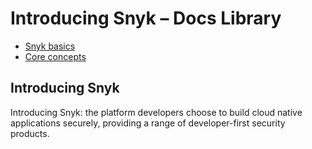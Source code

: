 # Introducing Snyk – Docs Library

* [ Snyk basics](https://github.com/snyk/user-docs/tree/caef522cc2da817b75170d43049a1e6dd9d856fb/hc/en-us/sections/360001105078-Snyk-basics/README.md)
* [ Core concepts](https://github.com/snyk/user-docs/tree/caef522cc2da817b75170d43049a1e6dd9d856fb/hc/en-us/sections/4403576824337-Core-concepts/README.md)

## Introducing Snyk

Introducing Snyk: the platform developers choose to build cloud native applications securely, providing a range of developer-first security products.

